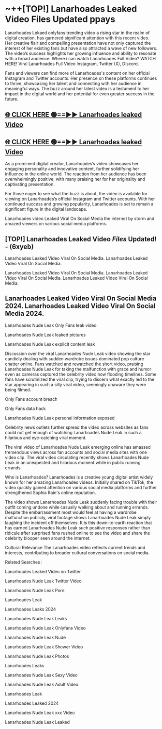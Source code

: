 # ~++[TOP!] Lanarhoades Leaked Video Files Updated ppays

 Lanarhoades Lekaed onlyfans trending video a rising star in the realm of digital creation, has garnered significant attention with this recent video. Her creative flair and compelling presentation have not only captured the interest of her existing fans but have also attracted a wave of new followers. The video’s success highlights her growing influence and ability to resonate with a broad audience.
Where i can watch  Lanarhoades Full Video? WATCH HERE! Viral  Lanarhoades Full Video Instagram, Twitter (X), Discord.


Fans and viewers can find more of  Lanarhoades's content on her official Instagram and Twitter accounts. Her presence on these platforms continues to thrive, showcasing her talent and connecting with her audience in meaningful ways. The buzz around her latest video is a testament to her impact in the digital world and her potential for even greater success in the future.


## [🌐 CLICK HERE 🟢==►►  Lanarhoades leaked Video ](https://onlyclips.site?title=Lanarhoades&ref=git)

## [🌐 CLICK HERE 🟢==►►  Lanarhoades leaked Video ](https://onlyclips.site?title=Lanarhoades&ref=git)


As a prominent digital creator,  Lanarhoades’s video showcases her engaging personality and innovative content, further solidifying her influence in the online world. The reaction from her audience has been overwhelmingly positive, with many praising her for her originality and captivating presentation.

For those eager to see what the buzz is about, the video is available for viewing on  Lanarhoades’s official Instagram and Twitter accounts. With her continued success and growing popularity,  Lanarhoades is set to remain a significant figure in the digital landscape.


  Lanarhoades video Leaked Viral On Social Media the internet by storm and amazed viewers on various social media platforms.


## [TOP!]  Lanarhoades Leaked Video *Files* Updated! - (6xyeb) 

 Lanarhoades Leaked Video Viral On Social Media. Lanarhoades Leaked Video Viral On Social Media.

 Lanarhoades Leaked Video Viral On Social Media. Lanarhoades Leaked Video Viral On Social Media. Lanarhoades Leaked Video Viral On Social Media.


##  Lanarhoades Leaked Video Viral On Social Media 2024. Lanarhoades Leaked Video Viral On Social Media 2024.
 Lanarhoades Nude Leak Only Fans leak video

 Lanarhoades Nude Leak leaked pictures

 Lanarhoades Nude Leak explicit content leak

Discussion over the viral  Lanarhoades Nude Leak video showing the star candidly dealing with sudden wardrobe issues dominated pop culture chatter online. Fans watched and rewatched the short video, praising  Lanarhoades Nude Leak for taking the malfunction with grace and humor even as cameras captured the celebrity video now flooding timelines. Some fans have scrutinized the viral clip, trying to discern what exactly led to the star appearing in such a silly viral video, seemingly unaware they were being filmed.


Only Fans account breach

Only Fans data hack

 Lanarhoades Nude Leak personal information exposed

Celebrity news outlets further spread the video across websites as fans could not get enough of watching  Lanarhoades Nude Leak in such a hilarious and eye-catching viral moment.


The viral video of  Lanarhoades Nude Leak emerging online has amassed tremendous views across fan accounts and social media sites with one video clip. The viral video circulating recently shows  Lanarhoades Nude Leak in an unexpected and hilarious moment while in public running errands.


Who is  Lanarhoades?  Lanarhoades is a creative young digital artist widely known for her amazing  Lanarhoades videos. Initially shared on TikTok, the video quickly gained attention on various social media platforms and further strengthened Sophia Rain's online reputation.

The video shows  Lanarhoades Nude Leak suddenly facing trouble with their outfit coming undone while casually walking about and running errands. Despite the embarrassment most would feel at having a wardrobe malfunction publicly, viral footage shows  Lanarhoades Nude Leak simply laughing the incident off themselves. It is this down-to-earth reaction that has earned  Lanarhoades Nude Leak such positive responses rather than ridicule after surprised fans rushed online to see the video and share the celebrity blooper seen around the internet.

Cultural Relevance The  Lanarhoades video reflects current trends and interests, contributing to broader cultural conversations on social media.

Related Searches :

 Lanarhoades Leaked Video on Twitter

 Lanarhoades Nude Leak Twitter Video

 Lanarhoades Nude Leak Porn

 Lanarhoades Leak 

 Lanarhoades Leaks 2024

 Lanarhoades Nude Leak Leaks

 Lanarhoades Nude Leak Onlyfans Video

 Lanarhoades Nude Leak Nude

 Lanarhoades Nude Leak Shower Video

 Lanarhoades Nude Leak Photos

 Lanarhoades Leaks

 Lanarhoades Nude Leak Sexy Video

 Lanarhoades Nude Leak Adult Video

 Lanarhoades Leak

 Lanarhoades Leaked 2024

 Lanarhoades Nude Leak xxx Video

 Lanarhoades Nude Leak Leaked